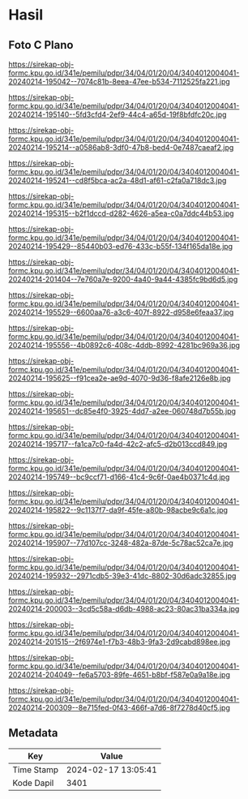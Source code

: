 # Hasil

## Foto C Plano

https://sirekap-obj-formc.kpu.go.id/341e/pemilu/pdpr/34/04/01/20/04/3404012004041-20240214-195042--7074c81b-8eea-47ee-b534-7112525fa221.jpg

https://sirekap-obj-formc.kpu.go.id/341e/pemilu/pdpr/34/04/01/20/04/3404012004041-20240214-195140--5fd3cfd4-2ef9-44c4-a65d-19f8bfdfc20c.jpg

https://sirekap-obj-formc.kpu.go.id/341e/pemilu/pdpr/34/04/01/20/04/3404012004041-20240214-195214--a0586ab8-3df0-47b8-bed4-0e7487caeaf2.jpg

https://sirekap-obj-formc.kpu.go.id/341e/pemilu/pdpr/34/04/01/20/04/3404012004041-20240214-195241--cd8f5bca-ac2a-48d1-af61-c2fa0a718dc3.jpg

https://sirekap-obj-formc.kpu.go.id/341e/pemilu/pdpr/34/04/01/20/04/3404012004041-20240214-195315--b2f1dccd-d282-4626-a5ea-c0a7ddc44b53.jpg

https://sirekap-obj-formc.kpu.go.id/341e/pemilu/pdpr/34/04/01/20/04/3404012004041-20240214-195429--85440b03-ed76-433c-b55f-134f165da18e.jpg

https://sirekap-obj-formc.kpu.go.id/341e/pemilu/pdpr/34/04/01/20/04/3404012004041-20240214-201404--7e760a7e-9200-4a40-9a44-4385fc9bd6d5.jpg

https://sirekap-obj-formc.kpu.go.id/341e/pemilu/pdpr/34/04/01/20/04/3404012004041-20240214-195529--6600aa76-a3c6-407f-8922-d958e6feaa37.jpg

https://sirekap-obj-formc.kpu.go.id/341e/pemilu/pdpr/34/04/01/20/04/3404012004041-20240214-195556--4b0892c6-408c-4ddb-8992-4281bc969a36.jpg

https://sirekap-obj-formc.kpu.go.id/341e/pemilu/pdpr/34/04/01/20/04/3404012004041-20240214-195625--f91cea2e-ae9d-4070-9d36-f8afe2126e8b.jpg

https://sirekap-obj-formc.kpu.go.id/341e/pemilu/pdpr/34/04/01/20/04/3404012004041-20240214-195651--dc85e4f0-3925-4dd7-a2ee-060748d7b55b.jpg

https://sirekap-obj-formc.kpu.go.id/341e/pemilu/pdpr/34/04/01/20/04/3404012004041-20240214-195717--fa1ca7c0-fa4d-42c2-afc5-d2b013ccd849.jpg

https://sirekap-obj-formc.kpu.go.id/341e/pemilu/pdpr/34/04/01/20/04/3404012004041-20240214-195749--bc9ccf71-d166-41c4-9c6f-0ae4b0371c4d.jpg

https://sirekap-obj-formc.kpu.go.id/341e/pemilu/pdpr/34/04/01/20/04/3404012004041-20240214-195822--9c1137f7-da9f-45fe-a80b-98acbe9c6a1c.jpg

https://sirekap-obj-formc.kpu.go.id/341e/pemilu/pdpr/34/04/01/20/04/3404012004041-20240214-195907--77d107cc-3248-482a-87de-5c78ac52ca7e.jpg

https://sirekap-obj-formc.kpu.go.id/341e/pemilu/pdpr/34/04/01/20/04/3404012004041-20240214-195932--2971cdb5-39e3-41dc-8802-30d6adc32855.jpg

https://sirekap-obj-formc.kpu.go.id/341e/pemilu/pdpr/34/04/01/20/04/3404012004041-20240214-200003--3cd5c58a-d6db-4988-ac23-80ac31ba334a.jpg

https://sirekap-obj-formc.kpu.go.id/341e/pemilu/pdpr/34/04/01/20/04/3404012004041-20240214-201515--2f6974e1-f7b3-48b3-9fa3-2d9cabd898ee.jpg

https://sirekap-obj-formc.kpu.go.id/341e/pemilu/pdpr/34/04/01/20/04/3404012004041-20240214-204049--fe6a5703-89fe-4651-b8bf-f587e0a9a18e.jpg

https://sirekap-obj-formc.kpu.go.id/341e/pemilu/pdpr/34/04/01/20/04/3404012004041-20240214-200309--8e715fed-0f43-466f-a7d6-8f7278d40cf5.jpg


## Metadata

| Key        | Value               |
| ---------- | ------------------- |
| Time Stamp | 2024-02-17 13:05:41 |
| Kode Dapil | 3401                |



